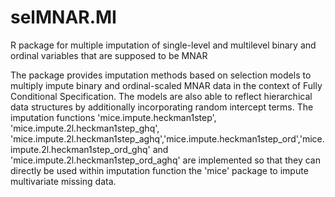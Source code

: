 # selMNAR.MI
R package for multiple imputation of single-level and multilevel binary and ordinal variables that are supposed to be MNAR

The package provides imputation methods based on selection models to multiply impute binary and ordinal-scaled MNAR data in the context of Fully Conditional Specification. The models are also able to reflect hierarchical data structures by additionally incorporating random intercept terms. The imputation functions 'mice.impute.heckman1step', 'mice.impute.2l.heckman1step_ghq', 'mice.impute.2l.heckman1step_aghq','mice.impute.heckman1step_ord','mice.impute.2l.heckman1step_ord_ghq' and 'mice.impute.2l.heckman1step_ord_aghq' are implemented so that they can directly be used within imputation function the 'mice' package to impute multivariate missing data.
